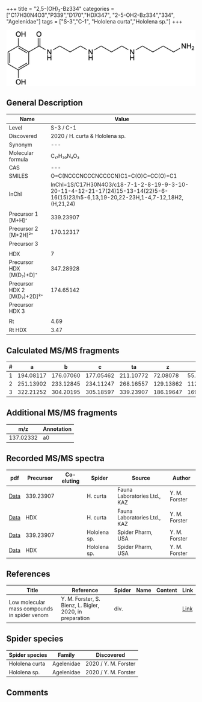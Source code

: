 +++
title = "2,5-(OH)₂-Bz334"
categories = ["C17H30N4O3","P339","D170","HDX347",
"2-5-OH2-Bz334","334",
"Agelenidae"]
tags = ["S-3","C-1",
"Hololena curta","Hololena sp."]
+++

![](/img/2-5-OH2-Bz334.png)

## General Description

| Name                       | Value              |
|----------------------------|--------------------|
| Level                      | S-3 / C-1          |
| Discovered                 | 2020 / H. curta & Hololena sp. |
| Synonym                    | ---                |
| Molecular formula          | C₁₇H₃₀N₄O₃                   |
| CAS                        | ---                |
| SMILES | O=C(NCCCNCCCNCCCCN)C1=C(O)C=CC(O)=C1  |
| InChI  | InChI=1S/C17H30N4O3/c18-7-1-2-8-19-9-3-10-20-11-4-12-21-17(24)15-13-14(22)5-6-16(15)23/h5-6,13,19-20,22-23H,1-4,7-12,18H2,(H,21,24)  |
|                            |                    |
| Precursor 1 [M+H]⁺         | 339.23907                   |
| Precursor 2 [M+2H]²⁺       | 170.12317                   |
| Precursor 3                |                    |
|                            |                    |
| HDX                        | 7                   |
| Precursor HDX   [M(D₇)+D]⁺   | 347.28928                   |
| Precursor HDX 2 [M(D₇)+2D]²⁺ | 174.65142                   |
| Precursor HDX 3            |                    |
|                            |                    |
| Rt                         | 4.69                   |
| Rt HDX                     | 3.47                   |

## Calculated MS/MS fragments

| # | a         | b         | c         | ta        | z         | y         | tz        |
|---|-----------|-----------|-----------|-----------|-----------|-----------|-----------|
| 1 | 194.08117 | 176.07060 | 177.05462 | 211.10772 | 72.08078 | 55.05423 | 89.10732 |
| 2 | 251.13902 | 233.12845 | 234.11247 | 268.16557 | 129.13862 | 112.11208 | 146.16517 |
| 3 | 322.21252 | 304.20195 | 305.18597 | 339.23907 | 186.19647 | 169.16993 | 203.22302 |

## Additional MS/MS fragments

| m/z       | Annotation |
|-----------|------------|
| 137.02332 | a0         |

## Recorded MS/MS spectra

| pdf                                             | Precursor | Co-eluting | Spider      | Source                       | Author        |
|-------------------------------------------------|-----------|------------|-------------|------------------------------|---------------|
| [Data](/pdf/H-curta/339_2-5-OH2-Bz334_Hc.pdf) | 339.23907 |           | H. curta | Fauna Laboratories Ltd., KAZ | Y. M. Forster |
| [Data](/pdf/H-curta/339_2-5-OH2-Bz334_Hc_HDX.pdf) | HDX |           | H. curta | Fauna Laboratories Ltd., KAZ | Y. M. Forster |
| [Data](/pdf/Hololena-sp/339_2-5-OH2-Bz334_Ho-sp.pdf) | 339.23907 |           | Hololena sp. | Spider Pharm, USA | Y. M. Forster |
| [Data](/pdf/Hololena-sp/339_2-5-OH2-Bz334_Ho-sp_HDX.pdf) | HDX |           | Hololena sp. | Spider Pharm, USA | Y. M. Forster |


## References

| Title | Reference | Spider | Name | Content | Link |
|-------|-----------|--------|------|---------|------|
| Low molecular mass compounds in spider venom      | Y. M. Forster, S. Bienz, L. Bigler, 2020, in preparation          | div.       |   |   | [Link](unknown) |

## Spider species

| Spider species     | Family     | Discovered           |
|--------------------|------------|----------------------|
| Hololena curta | Agelenidae | 2020 / Y. M. Forster |
| Hololena sp. | Agelenidae | 2020 / Y. M. Forster |


## Comments